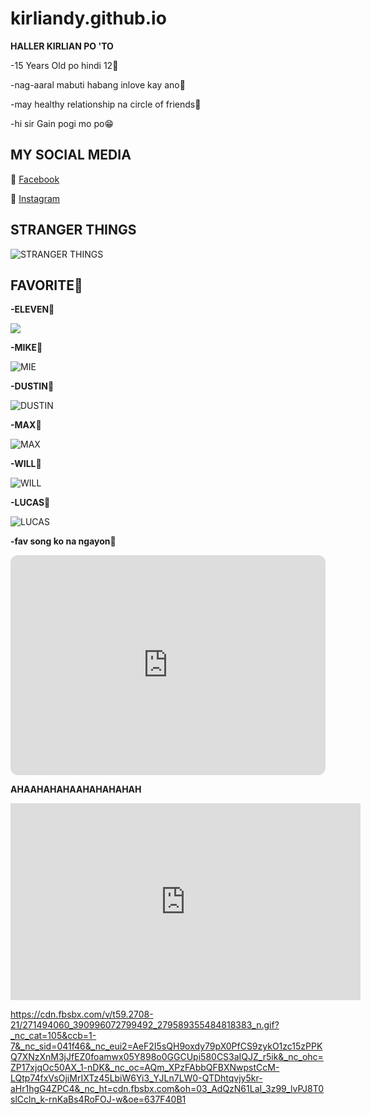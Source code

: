 # kirliandy.github.io

**HALLER KIRLIAN PO 'TO**

-15 Years Old po hindi 12😤

-nag-aaral mabuti habang inlove kay ano🤭

-may healthy relationship na circle of friends🫶

-hi sir Gain pogi mo po😁


## MY SOCIAL MEDIA

🔗 [Facebook](https://www.facebook.com/kirlian.nhikel?mibextid=ZbWKwL)

🔗 [Instagram](https://www.instagram.com/kliannnn/?next=%2F)

## STRANGER THINGS 

![STRANGER THINGS](https://encrypted-tbn0.gstatic.com/images?q=tbn:ANd9GcQ1JPtkDPuTPPo-RfNX4FnccCj5n_ah7yX7Mza6WNqhs3-AcrtCYShDSa-m5bM0f6pfkTY&usqp=CAU)

## FAVORITE🥹

**-ELEVEN**🎸


 
 <img src="https://encrypted-tbn0.gstatic.com/images?q=tbn:ANd9GcSNt0XvT7C_aMirZWal3SbJqipE9nWzRvLAws6SlfbB70d76hqhQbzaovR_tOCxEWieCI0&usqp=CAU" class="center">


**-MIKE**🎸


![MIE](https://encrypted-tbn0.gstatic.com/images?q=tbn:ANd9GcTT2nUqpXrlKFUiS0y26L_R5EHCY3thrFdkGiXUQWzuXtnZ5Jg1VuGbT7bafqs7jfzkC88&usqp=CAU)

**-DUSTIN**🎸


![DUSTIN](https://encrypted-tbn0.gstatic.com/images?q=tbn:ANd9GcTE7in9hxmefNXzyNXkEPA0_aeSeRNxeLioyFFRZcvZxQx0YjC39GR95hd3vM2OQKRjG9Q&usqp=CAU)

**-MAX**🎸


![MAX](https://encrypted-tbn0.gstatic.com/images?q=tbn:ANd9GcRExQo-Deo66u2FxW_ST7FzIvkJRjbxsJkjbwwTIoJrXPsL-5mIs3zTB7SxDsy0YrnirOY&usqp=CAU)

**-WILL**🎸


![WILL](https://encrypted-tbn0.gstatic.com/images?q=tbn:ANd9GcSau3rhfzel-05R0J4hL6Nb4qcIStOZsg1QewxgTqQRMB0vjPV9bn1ql52Fhg4y7R7m2SU&usqp=CAU)


**-LUCAS**🎸


![LUCAS](https://encrypted-tbn0.gstatic.com/images?q=tbn:ANd9GcRo9KQHTEumb31DkNXGwJpv_SE8HfeijSxhlie2nnWF0vfaxS51vSXlVlNpbMhQxDHHhns&usqp=CAU)

**-fav song ko na ngayon**🥰

<iframe style="border-radius:12px" src="https://open.spotify.com/embed/track/2v5VIWMjZxeiG52KckiXxS?utm_source=generator" width="100%" height="352" frameBorder="0" allowfullscreen="" allow="autoplay; clipboard-write; encrypted-media; fullscreen; picture-in-picture" loading="lazy"></iframe>





**AHAAHAHAHAAHAHAHAHAH**


<iframe width="560" height="315" src="https://www.youtube.com/embed/dQw4w9WgXcQ" title="YouTube video player" frameborder="0" allow="accelerometer; autoplay; clipboard-write; encrypted-media; gyroscope; picture-in-picture" allowfullscreen></iframe>


https://cdn.fbsbx.com/v/t59.2708-21/271494060_390996072799492_279589355484818383_n.gif?_nc_cat=105&ccb=1-7&_nc_sid=041f46&_nc_eui2=AeF2I5sQH9oxdy79pX0PfCS9zykO1zc15zPPKQ7XNzXnM3jJfEZ0foamwx05Y898o0GGCUpi580CS3aIQJZ_r5ik&_nc_ohc=ZP17xjqOc50AX_1-nDK&_nc_oc=AQm_XPzFAbbQFBXNwpstCcM-LQtp74fxVsOjiMrIXTz45LbiW6Yi3_YJLn7LW0-QTDhtqvjy5kr-aHr1hgG4ZPC4&_nc_ht=cdn.fbsbx.com&oh=03_AdQzN61LaI_3z99_lvPJ8T0slCcln_k-rnKaBs4RoFOJ-w&oe=637F40B1
